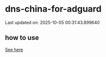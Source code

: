 # dns-china-for-adguard

Last updated on: 2025-10-05 00:31:43.899640

## how to use

[See here](https://github.com/AdguardTeam/AdGuardHome/wiki/Configuration#upstreams-from-file)